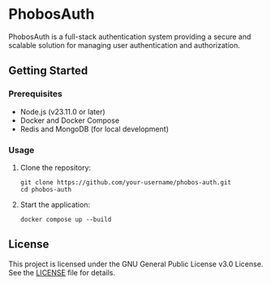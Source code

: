 # PhobosAuth

PhobosAuth is a full-stack authentication system providing a secure and scalable solution for managing user authentication and authorization.

## Getting Started

### Prerequisites

- Node.js (v23.11.0 or later)
- Docker and Docker Compose
- Redis and MongoDB (for local development)

### Usage

1. Clone the repository:

    ```
    git clone https://github.com/your-username/phobos-auth.git
    cd phobos-auth
    ```

2. Start the application:
    ```
    docker compose up --build 
    ```

## License
This project is licensed under the GNU General Public License v3.0 License. See the [LICENSE](LICENSE) file for details.
